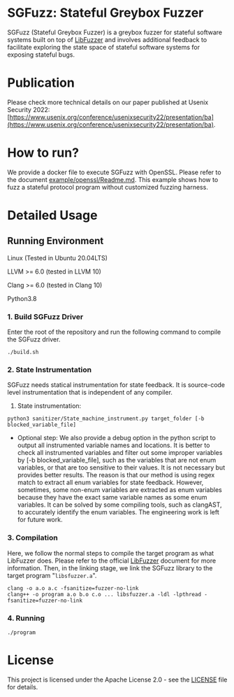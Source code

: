 # SGFuzz: Stateful Greybox Fuzzer
SGFuzz (Stateful Greybox Fuzzer) is a greybox fuzzer for stateful software systems built on top of [LibFuzzer](https://llvm.org/docs/LibFuzzer.html) and involves additional feedback to facilitate exploring the state space of stateful software systems for exposing stateful bugs.

# Publication

Please check more technical details on our paper published at Usenix Security 2022: [https://www.usenix.org/conference/usenixsecurity22/presentation/ba](https://www.usenix.org/conference/usenixsecurity22/presentation/ba).

# How to run?
We provide a docker file to execute SGFuzz with OpenSSL. Please refer to the document [example/openssl/Readme.md](https://github.com/bajinsheng/SGFuzz/tree/master/example/openssl). This example shows how to fuzz a stateful protocol program without customized fuzzing harness.

# Detailed Usage
## Running Environment
Linux (Tested in Ubuntu 20.04LTS)

LLVM >= 6.0 (tested in LLVM 10)

Clang >= 6.0 (tested in Clang 10)

Python3.8

### 1. Build SGFuzz Driver
Enter the root of the repository and run the following command to compile the SGFuzz driver.
```
./build.sh
```


### 2. State Instrumentation
SGFuzz needs statical instrumentation for state feedback. It is source-code level instrumentation that is independent of any compiler.

1) State instrumentation:
```
python3 sanitizer/State_machine_instrument.py target_folder [-b blocked_variable_file]
```
* Optional step:
We also provide a debug option in the python script to output all instrumented variable names and locations.
It is better to check all instrumented variables and filter out some improper variables by [-b blocked_variable_file], such as the variables that are not enum variables, or that are too sensitive to their values.
It is not necessary but provides better results.
The reason is that our method is using regex match to extract all enum variables for state feedback. However, sometimes, some non-enum variables are extracted as enum variables because they have the exact same variable names as some enum variables. It can be solved by some compiling tools, such as clangAST, to accurately identify the enum variables. The engineering work is left for future work.


### 3. Compilation
Here, we follow the normal steps to compile the target program as what LibFuzzer does.
Please refer to the official [LibFuzzer](https://llvm.org/docs/LibFuzzer.html) document for more information. Then, in the linking stage, we link the SGFuzz library to the target program "```libsfuzzer.a```".
```
clang -o a.o a.c -fsanitize=fuzzer-no-link
clang++ -o program a.o b.o c.o ... libsfuzzer.a -ldl -lpthread -fsanitize=fuzzer-no-link
```

### 4. Running
```
./program
```

# License
This project is licensed under the Apache License 2.0 - see the [LICENSE](./LICENSE) file for details. 
